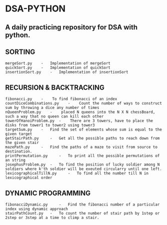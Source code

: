 # DSA-PYTHON
## A daily practicing repository for DSA with python.


## SORTING 
    mergeSort.py    -   Implementation of mergeSort
    quickSort.py    -   Implementation of quickSort
    insertionSort.py    -   Implementation of insertionSort

## RECURSION & BACKTRACKING
    fibonacci.py    -    To find fibonacci of an index
    countDiceCombinations.py    -    Count the number of ways to construct sum by throwing a dice any number of times
    nQueenProblem.py    -    placed N queens into the N X N chessBoard, such a way that no queen can kill each other
    towerOfHanoiProblem.py  -    There are 3 towers, have to place the disks from tower1 to tower2 using tower3
    targetSum.py    -   Find the set of elements whose sum is equal to the given target
    getStairPath.py     -   Get all the possible paths to reach down from the given stair
    mazePath.py     -   Find the paths of a maze to visit from source to destination.
    printPermutation.py     -   To print all the possible permutations of an string
    josephusProblem.py  -   To find the position of lucky soldier among N soldiers where k'th soldier will be exeuted circularry until one left.
    lexicographicalTillN.py     -   To find all the number till N in lexicographical order


## DYNAMIC PROGRAMMING
    fibonacciDynamic.py     -   Find the fibonacci number of a particular index using dynamic approach
    stairPathCount.py   -   To count the number of stair path by 1step or 2step or 3step at a time to climp a stair.
